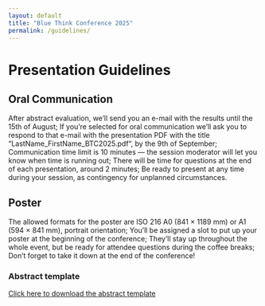 ```yaml
---
layout: default
title: "Blue Think Conference 2025"
permalink: /guidelines/
---
```


# Presentation Guidelines

## Oral Communication
After abstract evaluation, we’ll send you an e-mail with the results until the 15th of August;
If you’re selected for oral communication we’ll ask you to respond to that e-mail with the presentation PDF with the title “LastName_FirstName_BTC2025.pdf“, by the 9th of September;
Communication time limit is 10 minutes — the session moderator will let you know when time is running out;
There will be time for questions at the end of each presentation, around 2 minutes;
Be ready to present at any time during your session, as contingency for unplanned circumstances.

## Poster
The allowed formats for the poster are ISO 216 A0 (841 × 1189 mm) or A1 (594 × 841 mm), portrait orientation;
You’ll be assigned a slot to put up your poster at the beginning of the conference;
They’ll stay up throughout the whole event, but be ready for attendee questions during the coffee breaks;
Don’t forget to take it down at the end of the conference!

### Abstract template

<div class="rectangle">
 <a href="https://phdcommitee.github.io/btc2025//assets/documents/Abstract_Template_BTC2025.docx" download="Abstract Template"> Click here to download the abstract template  </a>
</div>


